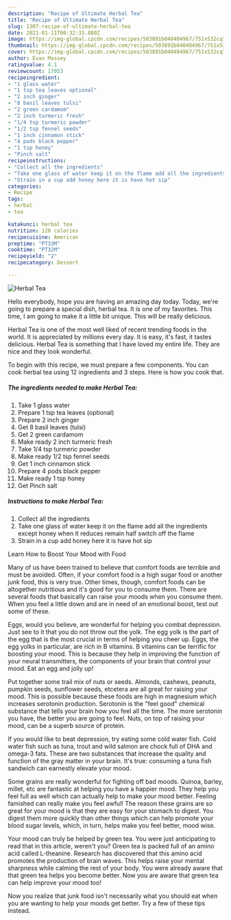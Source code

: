 ```yaml
---
description: "Recipe of Ultimate Herbal Tea"
title: "Recipe of Ultimate Herbal Tea"
slug: 1307-recipe-of-ultimate-herbal-tea
date: 2021-01-11T00:32:33.880Z
image: https://img-global.cpcdn.com/recipes/503891b040404967/751x532cq70/herbal-tea-recipe-main-photo.jpg
thumbnail: https://img-global.cpcdn.com/recipes/503891b040404967/751x532cq70/herbal-tea-recipe-main-photo.jpg
cover: https://img-global.cpcdn.com/recipes/503891b040404967/751x532cq70/herbal-tea-recipe-main-photo.jpg
author: Evan Massey
ratingvalue: 4.1
reviewcount: 17053
recipeingredient:
- "1 glass water"
- "1 tsp tea leaves optional"
- "2 inch ginger"
- "8 basil leaves tulsi"
- "2 green cardamom"
- "2 inch turmeric fresh"
- "1/4 tsp turmeric powder"
- "1/2 tsp fennel seeds"
- "1 inch cinnamon stick"
- "4 pods black pepper"
- "1 tsp honey"
- "Pinch salt"
recipeinstructions:
- "Collect all the ingredients"
- "Take one glass of water keep it on the flame add all the ingredients except honey when it reduces remain half switch off the flame"
- "Strain in a cup add honey here it is have hot sip"
categories:
- Recipe
tags:
- herbal
- tea

katakunci: herbal tea 
nutrition: 120 calories
recipecuisine: American
preptime: "PT33M"
cooktime: "PT32M"
recipeyield: "2"
recipecategory: Dessert

---
```



![Herbal Tea](https://img-global.cpcdn.com/recipes/503891b040404967/751x532cq70/herbal-tea-recipe-main-photo.jpg)

Hello everybody, hope you are having an amazing day today. Today, we're going to prepare a special dish, herbal tea. It is one of my favorites. This time, I am going to make it a little bit unique. This will be really delicious.



Herbal Tea is one of the most well liked of recent trending foods in the world. It is appreciated by millions every day. It is easy, it's fast, it tastes delicious. Herbal Tea is something that I have loved my entire life. They are nice and they look wonderful.


To begin with this recipe, we must prepare a few components. You can cook herbal tea using 12 ingredients and 3 steps. Here is how you cook that.

<!--inarticleads1-->

##### The ingredients needed to make Herbal Tea:

1. Take 1 glass water
1. Prepare 1 tsp tea leaves (optional)
1. Prepare 2 inch ginger
1. Get 8 basil leaves (tulsi)
1. Get 2 green cardamom
1. Make ready 2 inch turmeric fresh
1. Take 1/4 tsp turmeric powder
1. Make ready 1/2 tsp fennel seeds
1. Get 1 inch cinnamon stick
1. Prepare 4 pods black pepper
1. Make ready 1 tsp honey
1. Get Pinch salt




<!--inarticleads2-->

##### Instructions to make Herbal Tea:

1. Collect all the ingredients
1. Take one glass of water keep it on the flame add all the ingredients except honey when it reduces remain half switch off the flame
1. Strain in a cup add honey here it is have hot sip




Learn How to Boost Your Mood with Food


Many of us have been trained to believe that comfort foods are terrible and must be avoided. Often, if your comfort food is a high sugar food or another junk food, this is very true. Other times, though, comfort foods can be altogether nutritious and it's good for you to consume them. There are several foods that basically can raise your moods when you consume them. When you feel a little down and are in need of an emotional boost, test out some of these.

Eggs, would you believe, are wonderful for helping you combat depression. Just see to it that you do not throw out the yolk. The egg yolk is the part of the egg that is the most crucial in terms of helping you cheer up. Eggs, the egg yolks in particular, are rich in B vitamins. B vitamins can be terrific for boosting your mood. This is because they help in improving the function of your neural transmitters, the components of your brain that control your mood. Eat an egg and jolly up!

Put together some trail mix of nuts or seeds. Almonds, cashews, peanuts, pumpkin seeds, sunflower seeds, etcetera are all great for raising your mood. This is possible because these foods are high in magnesium which increases serotonin production. Serotonin is the "feel good" chemical substance that tells your brain how you feel all the time. The more serotonin you have, the better you are going to feel. Nuts, on top of raising your mood, can be a superb source of protein.

If you would like to beat depression, try eating some cold water fish. Cold water fish such as tuna, trout and wild salmon are chock full of DHA and omega-3 fats. These are two substances that increase the quality and function of the gray matter in your brain. It's true: consuming a tuna fish sandwich can earnestly elevate your mood. 

Some grains are really wonderful for fighting off bad moods. Quinoa, barley, millet, etc are fantastic at helping you have a happier mood. They help you feel full as well which can actually help to make your mood better. Feeling famished can really make you feel awful! The reason these grains are so great for your mood is that they are easy for your stomach to digest. You digest them more quickly than other things which can help promote your blood sugar levels, which, in turn, helps make you feel better, mood wise.

Your mood can truly be helped by green tea. You were just anticipating to read that in this article, weren't you? Green tea is packed full of an amino acid called L-theanine. Research has discovered that this amino acid promotes the production of brain waves. This helps raise your mental sharpness while calming the rest of your body. You were already aware that that green tea helps you become better. Now you are aware that green tea can help improve your mood too!

Now you realize that junk food isn't necessarily what you should eat when you are wanting to help your moods get better. Try  a few  of  these  tips  instead.


